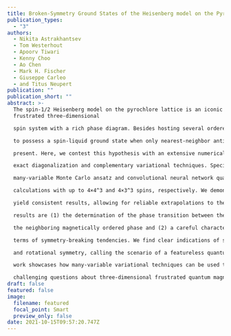 ```yaml
---
title: Broken-Symmetry Ground States of the Heisenberg model on the Pyrochlore Lattice
publication_types:
  - "3"
authors:
  - Nikita Astrakhantsev
  - Tom Westerhout
  - Apoorv Tiwari
  - Kenny Choo
  - Ao Chen
  - Mark H. Fischer
  - Giuseppe Carleo
  - and Titus Neupert
publication: ""
publication_short: ""
abstract: >-
  The spin-1/2 Heisenberg model on the pyrochlore lattice is an iconic
  frustrated three-dimensional

  spin system with a rich phase diagram. Besides hosting several ordered phases, the model is debated

  to possess a spin-liquid ground state when only nearest-neighbor antiferromagnetic interactions are

  present. Here, we contest this hypothesis with an extensive numerical investigation using both

  exact diagonalization and complementary variational techniques. Specifically, we employ a RVB-like

  many-variable Monte Carlo ansatz and convolutional neural network quantum states for (variational)

  calculations with up to 4×4^3 and 4×3^3 spins, respectively. We demonstrate that these techniques

  yield consistent results, allowing for reliable extrapolations to the thermodynamic limit. Our main

  results are (1) the determination of the phase transition between the putative spin-liquid phase and

  the neighboring magnetically ordered phase and (2) a careful characterization of the ground state in

  terms of symmetry-breaking tendencies. We find clear indications of spontaneously broken inversion

  and rotational symmetry, calling the scenario of a featureless quantum spin-liquid into question. Our

  work showcases how many-variable variational techniques can be used to make progress in answering

  challenging questions about three-dimensional frustrated quantum magnets.
draft: false
featured: false
image:
  filename: featured
  focal_point: Smart
  preview_only: false
date: 2021-10-15T09:57:20.747Z
---
```

